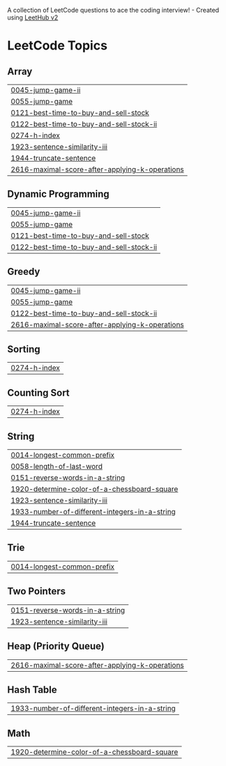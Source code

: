 A collection of LeetCode questions to ace the coding interview! - Created using [LeetHub v2](https://github.com/arunbhardwaj/LeetHub-2.0)
<!---LeetCode Topics Start-->
# LeetCode Topics
## Array
|  |
| ------- |
| [0045-jump-game-ii](https://github.com/lordbaldwin1/LeetCode/tree/master/0045-jump-game-ii) |
| [0055-jump-game](https://github.com/lordbaldwin1/LeetCode/tree/master/0055-jump-game) |
| [0121-best-time-to-buy-and-sell-stock](https://github.com/lordbaldwin1/LeetCode/tree/master/0121-best-time-to-buy-and-sell-stock) |
| [0122-best-time-to-buy-and-sell-stock-ii](https://github.com/lordbaldwin1/LeetCode/tree/master/0122-best-time-to-buy-and-sell-stock-ii) |
| [0274-h-index](https://github.com/lordbaldwin1/LeetCode/tree/master/0274-h-index) |
| [1923-sentence-similarity-iii](https://github.com/lordbaldwin1/LeetCode/tree/master/1923-sentence-similarity-iii) |
| [1944-truncate-sentence](https://github.com/lordbaldwin1/LeetCode/tree/master/1944-truncate-sentence) |
| [2616-maximal-score-after-applying-k-operations](https://github.com/lordbaldwin1/LeetCode/tree/master/2616-maximal-score-after-applying-k-operations) |
## Dynamic Programming
|  |
| ------- |
| [0045-jump-game-ii](https://github.com/lordbaldwin1/LeetCode/tree/master/0045-jump-game-ii) |
| [0055-jump-game](https://github.com/lordbaldwin1/LeetCode/tree/master/0055-jump-game) |
| [0121-best-time-to-buy-and-sell-stock](https://github.com/lordbaldwin1/LeetCode/tree/master/0121-best-time-to-buy-and-sell-stock) |
| [0122-best-time-to-buy-and-sell-stock-ii](https://github.com/lordbaldwin1/LeetCode/tree/master/0122-best-time-to-buy-and-sell-stock-ii) |
## Greedy
|  |
| ------- |
| [0045-jump-game-ii](https://github.com/lordbaldwin1/LeetCode/tree/master/0045-jump-game-ii) |
| [0055-jump-game](https://github.com/lordbaldwin1/LeetCode/tree/master/0055-jump-game) |
| [0122-best-time-to-buy-and-sell-stock-ii](https://github.com/lordbaldwin1/LeetCode/tree/master/0122-best-time-to-buy-and-sell-stock-ii) |
| [2616-maximal-score-after-applying-k-operations](https://github.com/lordbaldwin1/LeetCode/tree/master/2616-maximal-score-after-applying-k-operations) |
## Sorting
|  |
| ------- |
| [0274-h-index](https://github.com/lordbaldwin1/LeetCode/tree/master/0274-h-index) |
## Counting Sort
|  |
| ------- |
| [0274-h-index](https://github.com/lordbaldwin1/LeetCode/tree/master/0274-h-index) |
## String
|  |
| ------- |
| [0014-longest-common-prefix](https://github.com/lordbaldwin1/LeetCode/tree/master/0014-longest-common-prefix) |
| [0058-length-of-last-word](https://github.com/lordbaldwin1/LeetCode/tree/master/0058-length-of-last-word) |
| [0151-reverse-words-in-a-string](https://github.com/lordbaldwin1/LeetCode/tree/master/0151-reverse-words-in-a-string) |
| [1920-determine-color-of-a-chessboard-square](https://github.com/lordbaldwin1/LeetCode/tree/master/1920-determine-color-of-a-chessboard-square) |
| [1923-sentence-similarity-iii](https://github.com/lordbaldwin1/LeetCode/tree/master/1923-sentence-similarity-iii) |
| [1933-number-of-different-integers-in-a-string](https://github.com/lordbaldwin1/LeetCode/tree/master/1933-number-of-different-integers-in-a-string) |
| [1944-truncate-sentence](https://github.com/lordbaldwin1/LeetCode/tree/master/1944-truncate-sentence) |
## Trie
|  |
| ------- |
| [0014-longest-common-prefix](https://github.com/lordbaldwin1/LeetCode/tree/master/0014-longest-common-prefix) |
## Two Pointers
|  |
| ------- |
| [0151-reverse-words-in-a-string](https://github.com/lordbaldwin1/LeetCode/tree/master/0151-reverse-words-in-a-string) |
| [1923-sentence-similarity-iii](https://github.com/lordbaldwin1/LeetCode/tree/master/1923-sentence-similarity-iii) |
## Heap (Priority Queue)
|  |
| ------- |
| [2616-maximal-score-after-applying-k-operations](https://github.com/lordbaldwin1/LeetCode/tree/master/2616-maximal-score-after-applying-k-operations) |
## Hash Table
|  |
| ------- |
| [1933-number-of-different-integers-in-a-string](https://github.com/lordbaldwin1/LeetCode/tree/master/1933-number-of-different-integers-in-a-string) |
## Math
|  |
| ------- |
| [1920-determine-color-of-a-chessboard-square](https://github.com/lordbaldwin1/LeetCode/tree/master/1920-determine-color-of-a-chessboard-square) |
<!---LeetCode Topics End-->